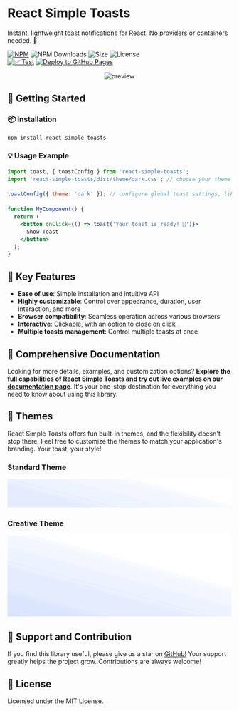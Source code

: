 # React Simple Toasts

Instant, lightweight toast notifications for React. No providers or containers needed. 🍃

[![NPM](https://img.shields.io/npm/v/react-simple-toasts.svg)](https://www.npmjs.com/package/react-simple-toasts)
![NPM Downloads](https://img.shields.io/npm/dw/react-simple-toasts.svg)
![Size](https://img.shields.io/bundlephobia/min/react-simple-toasts)
![License](https://img.shields.io/npm/l/react-simple-toasts)
<br/>
[![✅ Test](https://github.com/almond-bongbong/react-simple-toasts/actions/workflows/00_test.yml/badge.svg)](https://github.com/almond-bongbong/react-simple-toasts/actions/workflows/00_test.yml)
[![Deploy to GitHub Pages](https://github.com/almond-bongbong/react-simple-toasts/actions/workflows/01_deploy_to_github_pages.yml/badge.svg)](https://github.com/almond-bongbong/react-simple-toasts/actions/workflows/01_deploy_to_github_pages.yml)

<p align="center">
  <img src="https://raw.githubusercontent.com/almond-bongbong/react-simple-toasts/master/docs/preview.gif" alt="preview" />
</p>

## 🚀 Getting Started

### 📦 Installation

```sh
npm install react-simple-toasts
```

### 💡 Usage Example

```jsx
import toast, { toastConfig } from 'react-simple-toasts';
import 'react-simple-toasts/dist/theme/dark.css'; // choose your theme

toastConfig({ theme: 'dark' }); // configure global toast settings, like theme

function MyComponent() {
  return (
    <button onClick={() => toast('Your toast is ready! 🍞')}>
      Show Toast
    </button>
  );
}
```

## 🌟 Key Features

- **Ease of use**: Simple installation and intuitive API
- **Highly customizable**: Control over appearance, duration, user interaction, and more
- **Browser compatibility**: Seamless operation across various browsers
- **Interactive**: Clickable, with an option to close on click
- **Multiple toasts management**: Control multiple toasts at once

## 📘 Comprehensive Documentation

Looking for more details, examples, and customization options? **Explore the full capabilities of React Simple Toasts and try out live examples on our [documentation page](https://almond-bongbong.github.io/react-simple-toasts/)**. It's your one-stop destination for everything you need to know about using this library.

## 🎨 Themes

React Simple Toasts offers fun built-in themes, and the flexibility doesn't stop there. Feel free to customize the themes to match your application's branding. Your toast, your style!

### Standard Theme
<p align="center">
  <img src="https://raw.githubusercontent.com/almond-bongbong/react-simple-toasts/master/docs/theme_standard.gif" alt="standard theme showcase" />
</p>

### Creative Theme
<p align="center">
  <img src="https://raw.githubusercontent.com/almond-bongbong/react-simple-toasts/master/docs/theme_creative.gif" alt="creative theme showcase" />
</p>

## 🤝 Support and Contribution

If you find this library useful, please give us a star on [GitHub!](https://github.com/almond-bongbong/react-simple-toasts/stargazers) Your support greatly helps the project grow. Contributions are always welcome!

## 📜 License

Licensed under the MIT License.
